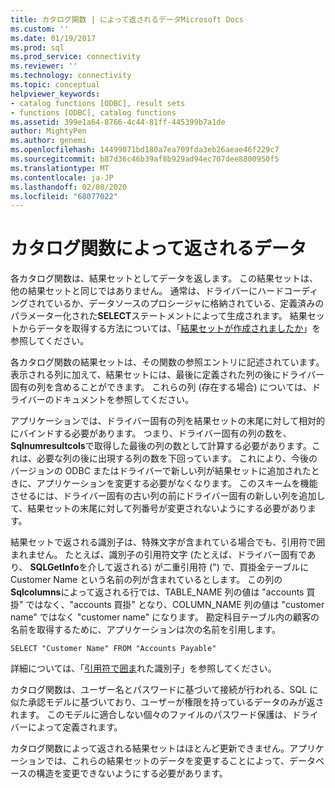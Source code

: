 ```yaml
---
title: カタログ関数 | によって返されるデータMicrosoft Docs
ms.custom: ''
ms.date: 01/19/2017
ms.prod: sql
ms.prod_service: connectivity
ms.reviewer: ''
ms.technology: connectivity
ms.topic: conceptual
helpviewer_keywords:
- catalog functions [ODBC], result sets
- functions [ODBC], catalog functions
ms.assetid: 399e1a64-8766-4c44-81ff-445399b7a1de
author: MightyPen
ms.author: genemi
ms.openlocfilehash: 14499071bd180a7ea709fda3eb26aeae46f229c7
ms.sourcegitcommit: b87d36c46b39af8b929ad94ec707dee8800950f5
ms.translationtype: MT
ms.contentlocale: ja-JP
ms.lasthandoff: 02/08/2020
ms.locfileid: "68077022"
---
```

# <a name="data-returned-by-catalog-functions"></a>カタログ関数によって返されるデータ
各カタログ関数は、結果セットとしてデータを返します。 この結果セットは、他の結果セットと同じではありません。 通常は、ドライバーにハードコーディングされているか、データソースのプロシージャに格納されている、定義済みのパラメーター化された**SELECT**ステートメントによって生成されます。 結果セットからデータを取得する方法については、「[結果セットが作成されましたか](../../../odbc/reference/develop-app/was-a-result-set-created.md)」を参照してください。  
  
 各カタログ関数の結果セットは、その関数の参照エントリに記述されています。 表示される列に加えて、結果セットには、最後に定義された列の後にドライバー固有の列を含めることができます。 これらの列 (存在する場合) については、ドライバーのドキュメントを参照してください。  
  
 アプリケーションでは、ドライバー固有の列を結果セットの末尾に対して相対的にバインドする必要があります。 つまり、ドライバー固有の列の数を、 **Sqlnumresultcols**で取得した最後の列の数として計算する必要があります。これは、必要な列の後に出現する列の数を下回っています。 これにより、今後のバージョンの ODBC またはドライバーで新しい列が結果セットに追加されたときに、アプリケーションを変更する必要がなくなります。 このスキームを機能させるには、ドライバー固有の古い列の前にドライバー固有の新しい列を追加して、結果セットの末尾に対して列番号が変更されないようにする必要があります。  
  
 結果セットで返される識別子は、特殊文字が含まれている場合でも、引用符で囲まれません。 たとえば、識別子の引用符文字 (たとえば、ドライバー固有であり、 **SQLGetInfo**を介して返される) が二重引用符 (") で、買掛金テーブルに Customer Name という名前の列が含まれているとします。 この列の**Sqlcolumns**によって返される行では、TABLE_NAME 列の値は "accounts 買掛" ではなく、"accounts 買掛" となり、COLUMN_NAME 列の値は "customer name" ではなく "customer name" になります。 勘定科目テーブル内の顧客の名前を取得するために、アプリケーションは次の名前を引用します。  
  
```  
SELECT "Customer Name" FROM "Accounts Payable"  
```  
  
 詳細については、「[引用符で囲ま](../../../odbc/reference/develop-app/quoted-identifiers.md)れた識別子」を参照してください。  
  
 カタログ関数は、ユーザー名とパスワードに基づいて接続が行われる、SQL に似た承認モデルに基づいており、ユーザーが権限を持っているデータのみが返されます。 このモデルに適合しない個々のファイルのパスワード保護は、ドライバーによって定義されます。  
  
 カタログ関数によって返される結果セットはほとんど更新できません。アプリケーションでは、これらの結果セットのデータを変更することによって、データベースの構造を変更できないようにする必要があります。
